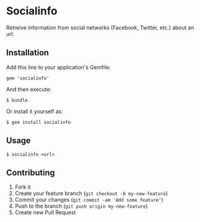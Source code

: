 # Socialinfo

Retreive information from social networks (Facebook, Twitter, etc.) about an url.

## Installation

Add this line to your application's Gemfile:

    gem 'socialinfo'

And then execute:

    $ bundle

Or install it yourself as:

    $ gem install socialinfo

## Usage

    $ socialinfo <url>

## Contributing

1. Fork it
2. Create your feature branch (`git checkout -b my-new-feature`)
3. Commit your changes (`git commit -am 'Add some feature'`)
4. Push to the branch (`git push origin my-new-feature`)
5. Create new Pull Request
